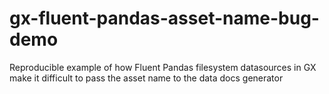 # gx-fluent-pandas-asset-name-bug-demo
Reproducible example of how Fluent Pandas filesystem datasources in GX make it difficult to pass the asset name to the data docs generator
